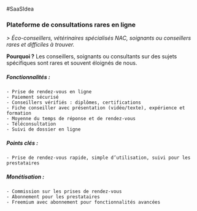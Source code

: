 #SaaSIdea 
### Plateforme de consultations rares en ligne
*> Éco-conseillers, vétérinaires spécialisés NAC, soignants ou conseillers rares et difficiles à trouver.*

**Pourquoi ?** Les conseillers, soignants ou consultants sur des sujets spécifiques sont rares et souvent éloignés de nous.

##### Fonctionnalités :
	- Prise de rendez-vous en ligne
	- Paiement sécurisé
	- Conseillers vérifiés : diplômes, certifications
	- Fiche conseiller avec présentation (vidéo/texte), expérience et formation
	- Moyenne du temps de réponse et de rendez-vous
	- Téléconsultation
	- Suivi de dossier en ligne

##### Points clés :
	- Prise de rendez-vous rapide, simple d’utilisation, suivi pour les prestataires

##### Monétisation :
	- Commission sur les prises de rendez-vous
	- Abonnement pour les prestataires
	- Freemium avec abonnement pour fonctionnalités avancées